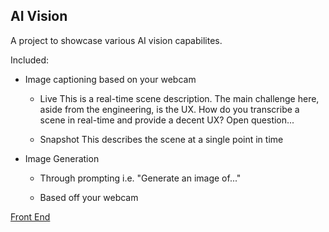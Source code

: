 ## **AI Vision**

A project to showcase various AI vision capabilites.

Included:

* Image captioning based on your webcam
    * Live
    This is a real-time scene description. The main challenge here, aside from the engineering, is the UX. How do you transcribe a scene in real-time and provide a decent UX? Open question...

    * Snapshot
    This describes the scene at a single point in time


* Image Generation
    * Through prompting
    i.e. "Generate an image of..."

    * Based off your webcam


[Front End]("/images/image.png)